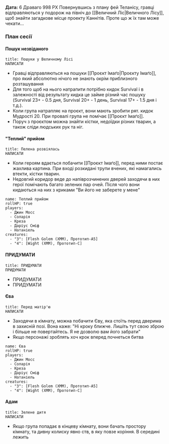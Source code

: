 **Дата:** 6 Драваго 998 РХ
Повернувшись з плану фей Теланісу, гравці відправляються у подорож на північ до [[Величний Ліс|Величного Лісу]], щоб знайти загадкове місце проекту Каннітів. Проте що ж їх там може чекати...

### План сесії
#### Пошук незвіданого
```ad-summary
title: Пошуки у Величному Лісі
НАПИСАТИ
```
- Гравці відправляються на пошуки [[Проєкт Імаґо|Проєкту Імаґо]], про який абсолютно нічого не знають окрім приблизного розташування
- Для того щоб на нього натрапити потрібно кидок Survival і в залежності від результату кидка це займе різний час пошуку (Survival 23+ - 0.5 дня, Survival 20+ - 1 день, Survival 17+ - 1.5 дня і т.д.).
- Коли група натрапляє на проєкт, вони мають зробити рят. кидок Мудрості 20. При провалі група не помічає [[Проєкт Імаґо]]. 
- Поруч з проєктом можна знайти кістки, недоїдки різних тварин, а також сліди людських рук та ніг.

#### "Теплий" прийом
```ad-summary
title: Пелена розвіялась
НАПИСАТИ
```
- Коли героям вдається побачити [[Проєкт Імаґо]], перед ними постає жахлива картина. При вході розкидані трупи вчених, які намагались втекти, кістки тварин.
- Недовгий коридор веде до напіврозчинених дверей заходячи в них герої помічають багато зелених пар очей. Після чого вони кидаються на них з криками "Ви його не заберете у мене"
```encounter
name: Теплий прийом
rollHP: true
players:
  - Джин Мосс
  - Соларія
  - Креза
  - Даріус Сміф
  - Натаніель
creatures:
  - "3": [Flesh Golem (XMM), Прототип-А5]
  - "4": [Wight (XMM), Прототип-С]
```

#### ПРИДУМАТИ
```ad-summary
title: ПРИДУМАТИ
ПРИДУМАТИ
```
- ПРИДУМАТИ
- ПРИДУМАТИ

#### Єва
```ad-summary
title: Перед матір'ю
НАПИСАТИ
```
- Заходячи в кімнату, можна побачити Єву, яка стоїть перед дверима в захисній позі. Вона каже: "Ні кроку ближче. Лишіть тут свою зброю і більше не повертайтесь. Я не дозволю вам його забрати"
- Якщо персонажі зроблять хоч крок вперед почнеться битва
```encounter
name: Єва
rollHP: true
players:
  - Джин Мосс
  - Соларія
  - Креза
  - Даріус Сміф
  - Натаніель
creatures:
  - "3": [Flesh Golem (XMM), Прототип-А5]
  - "4": [Wight (XMM), Прототип-С]
```

#### Адам
```ad-summary
title: Зелене дитя
НАПИСАТИ
```
- Якщо група попадає в кінцеву кімнату, вони бачать простору кімнату, та дивну колиску явно ств, в яку повзе коріння. В середині лежить

